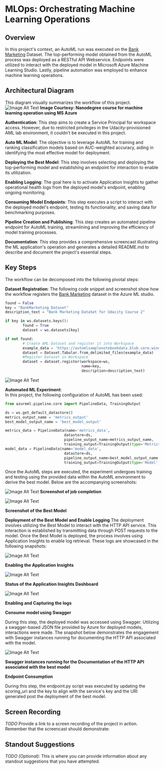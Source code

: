 # MLOps: Orchestrating Machine Learning Operations
## Overview
In this project's context, an AutoML run was executed on the [Bank Marketing](https://automlsamplenotebookdata.blob.core.windows.net/automl-sample-notebook-data/bankmarketing_train.csv) Dataset. The top-performing model obtained from the AutoML process was deployed as a RESTful API Webservice. Endpoints were utilized to interact with the deployed model in Microsoft Azure Machine Learning Studio. Lastly, pipeline automation was employed to enhance machine learning operations. 

## Architectural Diagram
This diagram visually summarizes the workflow of this project.
![Image Alt Text](Artifacts/workflow.PNG)
**Image Courtesy: Nanodegree course for machine learning operation using MS Azure**

**Authentication**: This step aims to create a Service Principal for workspace access. However, due to restricted privileges in the Udacity-provisioned AML lab environment, it couldn't be executed in this project.

**Auto ML Model**: The objective is to leverage AutoML for training and ranking classification models based on AUC-weighted accuracy, aiding in identifying the most effective model for deployment.

**Deploying the Best Model**: This step involves selecting and deploying the top-performing model and establishing an endpoint for interaction to enable its utilization.

**Enabling Logging**: The goal here is to activate Application Insights to gather operational health logs from the deployed model's endpoint, enabling ongoing monitoring.

**Consuming Model Endpoints**: This step executes a script to interact with the deployed model's endpoint, testing its functionality, and saving data for benchmarking purposes.

**Pipeline Creation and Publishing**: This step creates an automated pipeline endpoint for AutoML training, streamlining and improving the efficiency of model training processes.

**Documentation**: This step provides a comprehensive screencast illustrating the ML application's operation and generates a detailed README.md to describe and document the project's essential steps.


## Key Steps
The workflow can be decomposed into the following pivotal steps:

**Dataset Registration**: 
The following code snippet and screenshot show how the workflow registers the  [Bank Marketing](https://automlsamplenotebookdata.blob.core.windows.net/automl-sample-notebook-data/bankmarketing_train.csv) dataset in the Azure ML studio.
```python
found = False
key = "BankMarketing Dataset"
description_text = "Bank Marketing DataSet for Udacity Course 2"

if key in ws.datasets.keys(): 
        found = True
        dataset = ws.datasets[key] 

if not found:
        # Create AML Dataset and register it into Workspace
        example_data = 'https://automlsamplenotebookdata.blob.core.windows.net/automl-sample-notebook-data/bankmarketing_train.csv'
        dataset = Dataset.Tabular.from_delimited_files(example_data)        
        #Register Dataset in Workspace
        dataset = dataset.register(workspace=ws,
                                   name=key,
                                   description=description_text)
```
![Image Alt Text](Artifacts/Data_Registration.PNG)

**Automated ML Experiment**:  
In this project, the following configuration of AutoML has been used:
```python
from azureml.pipeline.core import PipelineData, TrainingOutput

ds = ws.get_default_datastore()
metrics_output_name = 'metrics_output'
best_model_output_name = 'best_model_output'

metrics_data = PipelineData(name='metrics_data',
                           datastore=ds,
                           pipeline_output_name=metrics_output_name,
                           training_output=TrainingOutput(type='Metrics'))
model_data = PipelineData(name='model_data',
                           datastore=ds,
                           pipeline_output_name=best_model_output_name,
                           training_output=TrainingOutput(type='Model'))
```
Once the AutoML steps are executed, the experiment undergoes training and testing using the provided data within the AutoML environment to derive the best model. Below are the accompanying screenshots:

![Image Alt Text](Artifacts/Job_end_details.PNG)
**Screenshot of job completion** 

![Image Alt Text](Artifacts/Best_model_N.PNG)

**Screenshot of the Best Model** 

**Deployment of the Best Model and Enable Logging** 
The deployment involves utilizing the Best Model to interact with the HTTP API service. This interaction is established by transmitting data through POST requests to the model. Once the Best Model is deployed, the process involves using Application Insights to enable log retrieval. These logs are showcased in the following snapshots:

![Image Alt Text](Artifacts/Application_Insights_true.PNG)

**Enabling the Application Insights**

![Image Alt Text](Artifacts/Application_Insights_dashboard.PNG)

**Status of the Application Insights Dashboard**

![Image Alt Text](Artifacts/Log_shots.PNG)

**Enabling and Capturing the logs**

**Consume model using Swagger**

During this step, the deployed model was accessed using Swagger. Utilizing a swagger-based JSON file provided by Azure for deployed models, interactions were made. The snapshot below demonstrates the engagement with Swagger instances running for documenting the HTTP API associated with the model.

![Image Alt Text](Artifacts/Swagger_api_data.PNG)

**Swagger instances running for the Documentation of the HTTP API associated with the best model**

**Endpoint Consumption** 

During this step, the endpoint.py script was executed by updating the scoring_uri and the key to align with the service's key and the URI generated post the deployment of the best model.

## Screen Recording
*TODO* Provide a link to a screen recording of the project in action. Remember that the screencast should demonstrate:

## Standout Suggestions
*TODO (Optional):* This is where you can provide information about any standout suggestions that you have attempted.

